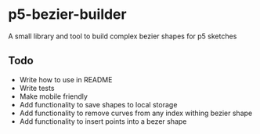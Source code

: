 # p5-bezier-builder
A small library and tool to build complex bezier shapes for p5 sketches

## Todo

- Write how to use in README
- Write tests
- Make mobile friendly
- Add functionality to save shapes to local storage
- Add functionality to remove curves from any index withing bezier shape
- Add functionality to insert points into a bezer shape